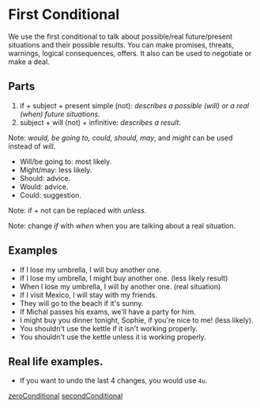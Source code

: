 # First Conditional

We use the first conditional to talk about possible/real future/present situations and their possible results. You can make promises, threats, warnings, logical consequences, offers. It also can be used to negotiate or make a deal.

## Parts
1. if + subject + present simple (not): _describes a possible (will) or a real (when) future situations_.
2. subject + will (not) + infinitive: _describes a result_.

Note: _would, be going to, could, should, may_, and _might_ can be used instead of _will_.
  * Will/be going to: most likely.
  * Might/may: less likely.
  * Should: advice.
  * Would: advice.
  * Could: suggestion.

Note: if + not can be replaced with _unless_.

Note: change _if_ with _when_ when you are talking about a real situation.


## Examples
* If I lose my umbrella, I will buy another one.
* If I lose my umbrella, I might buy another one. (less likely result)
* When I lose my umbrella, I will by another one. (real situation)
* If I visit Mexico, I will stay with my friends.
* They will go to the beach if it's sunny.
* If Michal passes his exams, we'll have a party for him.
* I might buy you dinner tonight, Sophie, if you're nice to me! (less likely).
* You shouldn't use the kettle if it isn't working properly.
* You shouldn't use the kettle unless it is working properly.

## Real life examples.
* If you want to undo the last 4 changes, you would use `4u`.

[zeroConditional](./zeroConditional.md)
[secondConditional](./secondConditional.md)
